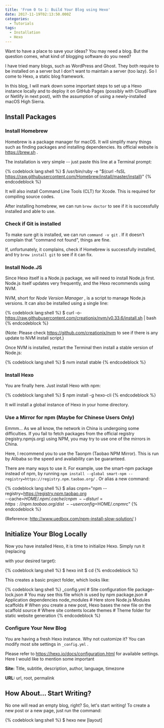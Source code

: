 ```yaml
---
title: 'From 0 to 1: Build Your Blog using Hexo'
date: 2017-11-19T02:13:50.000Z
categories:
  - Tutorials
tags:
  - Installation
  - Hexo
---
```


Want to have a place to save your ideas? You may need a blog. But the question comes, what kind of blogging software do you need?

I have tried many blogs, such as WordPress and Ghost. They both require to be installed on a server but I don't want to maintain a server (too lazy). So I come to Hexo, a static blog framework.

In this blog, I will mark down some important steps to set up a Hexo instance locally and to deploy it on GitHub Pages (possibly with CloudFlare or Netlify in next post), with the assumption of using a newly-installed macOS High Sierra.

## Install Packages

### Install Homebrew

Homebrew is a package manager for macOS. It will simplify many things such as finding packages and installing dependencies. Its official website is <https://brew.sh> .

The installation is very simple -- just paste this line at a Terminal prompt:

{% codeblock lang:shell %}
        $ /usr/bin/ruby -e "$(curl -fsSL https://raw.githubusercontent.com/Homebrew/install/master/install)"
{% endcodeblock %}

It will also install Command Line Tools (CLT) for Xcode. This is required for compiling source codes.

After installing homebrew, we can run `brew doctor` to see if it is successfully installed and able to use.

### Check if Git is installed

To make sure git is installed, we can run `command -v git` . If it doesn't complain that "command not found", things are fine.

If, unfortunately, it complains, check if Homebrew is successfully installed, and try `brew install git` to see if it can fix.

### Install Node.JS

Since Hexo itself is a Node.js package, we will need to install Node.js first. Node.js itself updates very frequently, and the Hexo recommends using NVM.

NVM, short for _Node Version Manager_ , is a script to manage Node.js versions. It can also be installed using a single line:

{% codeblock lang:shell %}
    $ curl -o- https://raw.githubusercontent.com/creationix/nvm/v0.33.6/install.sh | bash
{% endcodeblock %}

(Note: Please check <https://github.com/creationix/nvm> to see if there is any update to NVM install script.)

Once NVM is installed, restart the Terminal then install a stable version of Node.js:

{% codeblock lang:shell %}
    $ nvm install stable
{% endcodeblock %}

### Install Hexo

You are finally here. Just install Hexo with npm:

{% codeblock lang:shell %}
    $ npm install -g hexo-cli
{% endcodeblock %}

It will install a global instance of Hexo in your home directory.

### Use a Mirror for npm (Maybe for Chinese Users Only)

Emmm... As we all know, the network in China is undergoing some difficulties. If you fail to fetch packages from the official registry (registry.npmjs.org) using NPM, you may try to use one of the mirrors in China.

Here, I recommend you to use the Taonpm (Taobao NPM Mirror). This is run by Alibaba so the speed and availability can be guaranteed.

There are many ways to use it. For example, use the smart-npm package instead of npm, by running `npm install --global smart-npm --registry=https://registry.npm.taobao.org/` . Or alias a new command:

{% codeblock lang:shell %}
    $ alias cnpm="npm --registry=https://registry.npm.taobao.org \
    --cache=$HOME/.npm/.cache/cnpm \
    --disturl=https://npm.taobao.org/dist \
    --userconfig=$HOME/.cnpmrc"
{% endcodeblock %}

(Reference: <http://www.uedbox.com/npm-install-slow-solution/> )

## Initialize Your Blog Locally

Now you have installed Hexo, it is time to initialize Hexo. Simply run it (replacing

<folder> with your desired target):</folder>

{% codeblock lang:shell %}
    $ hexo init <folder>
    $ cd <folder>
{% endcodeblock %}

This creates a basic project folder, which looks like:

{% codeblock lang:shell %}
    \_config.yml # Site configuration file
    package-lock.json # You may see this file which is used by npm
    package.json # Application dependencies
    node_modules # Here store Node.js Modules
    scaffolds # When you create a new post, Hexo bases the new file on the scaffold
    source # Where site contents locate
    themes # Theme folder for static website generation
{% endcodeblock %}

### Configure Your New Blog

You are having a fresh Hexo instance. Why not customize it? You can modify most site settings in `_config.yml` .

Please refer to <https://hexo.io/docs/configuration.html> for available settings. Here I would like to mention some important

**Site:** Title, subtitle, description, author, language, timezone

**URL:** url, root, permalink

## How About... Start Writing?

No one will read an empty blog, right? So, let's start writing! To create a new post or a new page, just run the command:

{% codeblock lang:shell %}
    $ hexo new [layout] <title>
{% endcodeblock %}

There are three layouts available by default, namely `post` , `page` , and `draft` . If you don't specify, `post` layout will be used.

Also, remember to quote your title if it contains spaces or special characters!

You may see that there is a special layout: `draft` . Posts initialized with this layout will not be displayed by default and you can use `publish` command to move drafts to post folder.

After running the command, Hexo will build a new file based on the corresponding file in `scaffolds` file. Yes -- you can add your own!

By default, the generated filename will use the post title. If you want to have a different one, consider editing the setting `new_post_name` . For more information, please read <https://hexo.io/docs/writing.html> .

### Markdown

Hexo uses Markdown in the content. What is Markdown?

{% blockquote Wikipedia <https://en.wikipedia.org/wiki/Markdown> Markdown %}

Markdown is a lightweight markup language with plain text formatting syntax. It is designed so that it can be converted to HTML and many other formats using a tool by the same name.

{% endblockquote %}

It has a very simple but powerful syntax.

{% codeblock lang:markdown %}
    # Heading

    ### Sub-heading

    #### Another deeper heading

    Paragraphs are separated
    by a blank line.

    Two spaces at the end of a line leave a
    line break.

    Text attributes _italic_, *italic*, __bold__, **bold**, `monospace`.

    Horizontal rule:

    ---

    Bullet list:

     * apples
     * oranges
     * pears

    Numbered list:

     1\. apples
     2\. oranges
     3\. pears

    A [link](http://example.com).
{% endcodeblock %}

### Tag Plugins

Hexo provides a useful way for you to quickly add specific content to the posts. For more information, please refer to [https://hexo.io/docs/tag-plugins.html](https://hexo.io/docs/tag-plugins.html#Code-Block) .

### Front-matter

Each post has its own style. You can customize settings for each post in front-matter. Front-matter is a block of YAML or JSON at the beginning of the file, terminated by three dashes when written in YAML or three semicolons when written in JSON.

YAML:

{% codeblock lang:yaml %}
    title: Hello World
    date: 2013/7/13 20:46:25
    ---
{% endcodeblock %}

JSON:

{% codeblock lang:javascript %}
    "title": "Hello World",
    "date": "2013/7/13 20:46:25"
    ;;;
{% endcodeblock %}

There are various settings available, like title, date, updated date, categories, and tags.

Posts are supporting categories and tags. Please read <https://hexo.io/docs/front-matter.html> .

### Images

Want to insert some images? Hexo provides a different mechanism than Markdown itself. You may read <https://hexo.io/docs/asset-folders.html> for more details.

## Take a Look At The Blog

OK, now you have your owned writings. What about taking a look at them? Hexo provides an optional module of a server. To start using the server, you will first have to install hexo-server.

{% codeblock lang:shell %}
    $ npm install hexo-server --save
{% endcodeblock %}

Remember to run it under the root of your blog. After installation, we can now run the server.

{% codeblock lang:shell %}
    $ hexo server
{% endcodeblock %}

Your website will now run at <http://localhost:4000> by default. When the server is running, Hexo will watch for file changes and update automatically so it's not necessary to manually restart the server.

## Generate A Static Site

Well, what if you don't want to run another program to serve your website, instead of using Nginx to host static files? You can actually generate a static one! In Hexo, it can be done in a simple way.

{% codeblock lang:shell %}
    $ hexo generate
{% endcodeblock %}

Then, everything you need is now in `public/` folder. Open `public/index.html` to see. So fantastic.

Wait, why my website becomes a bunch of plaintexts? It is because some browsers don't allow you to load local stylesheets and Javascript. But, no worry. Don't forget that we will push to GitHub Pages later.

### Watch File Changes

You know, it is very annoying to run the generator every time we change any file. Hexo can watch for file changes and regenerate files immediately by comparing the SHA1 checksum. Just run this:

{% codeblock lang:shell %}
    $ hexo generate --watch
{% endcodeblock %}

No pain.

## Themes

Don't like the default look of your blog? There are hundreds of themes available (well I don't count it). You can pick up one of your favorite themes and install it.

Here are the steps.

1. Find a theme here: <https://hexo.io/themes/>
2. Get the GitHub repo address of the theme. For example, I will use <https://github.com/Ben02/hexo-theme-Anatole> .
3. Clone it to `themes/` folder by `git clone https://github.com/Ben02/hexo-theme-Anatole.git themes/anatole`
4. Install required plugins (if stated in the theme description)
5. Update `_config.yml` file. You will see a `theme` configuration. Change the value to the folder name that contains your theme ( `anatole` here).
6. Re-generate your site and take a look.

## Deploy to GitHub

It's now time to publish your site! Excited?

In this example, we will use GitHub Pages. Why?

{% blockquote GitHub Help <https://help.github.com/articles/what-is-github-pages/> What is GitHub Pages? %}

GitHub Pages is designed to host your personal, organization, or project pages directly from a GitHub repository.

{% endblockquote %}

Well, it is free and stable, why not? Let's get started.

(What? You know nothing about Git and GitHub? Google it.)

First, go to GitHub and [create a new repository](https://github.com/new) named _username.github.io_ . This will be your future blog space.

Second, install hexo-deployer-git. Yes Hexo itself doesn't provide it (to keep it simple).

{% codeblock lang:shell %}
    $ npm install hexo-deployer-git --save
{% endcodeblock %}

Then, add some settings to your `_config.yml` :

{% codeblock lang:yaml %}
    deploy:
      type: git
      repo: <repository url, copied from GitHub>
      branch: [branch]
      message: [message]
{% endcodeblock %}

Last, run `hexo deploy` . If nothing goes wrong, you can navigate to http://

<username>.github.io to view your website!</username>

### Bind Your Owned Domain to GitHub Pages

What? You have your owned domain and you want to bind it to your new blog? Of course, it can be done easily.

First, you need to create a new file called `CNAME` under `source/` folder, with the content of your desired domain (including subdomains.

Second, set the DNS record of your domain, CNAME it to `USERNAME.github.io` .

Third, run `hexo clean` then deploy again.

Finally, test your new custom domain.

Please be noted that, if you want to use an APEX domain, you need to follow the instruction here: <https://help.github.com/articles/setting-up-an-apex-domain/>.

## References

Hexo itself actually provides some document here: <https://hexo.io/docs/index.html>. Please read it if you want to know more.
